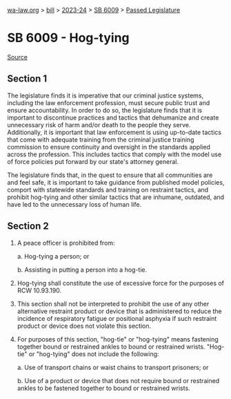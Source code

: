 [wa-law.org](/) > [bill](/bill/) > [2023-24](/bill/2023-24/) > [SB 6009](/bill/2023-24/sb/6009/) > [Passed Legislature](/bill/2023-24/sb/6009/S.PL/)

# SB 6009 - Hog-tying

[Source](http://lawfilesext.leg.wa.gov/biennium/2023-24/Pdf/Bills/Senate%20Passed%20Legislature/6009-S.PL.pdf)

## Section 1
The legislature finds it is imperative that our criminal justice systems, including the law enforcement profession, must secure public trust and ensure accountability. In order to do so, the legislature finds that it is important to discontinue practices and tactics that dehumanize and create unnecessary risk of harm and/or death to the people they serve. Additionally, it is important that law enforcement is using up-to-date tactics that come with adequate training from the criminal justice training commission to ensure continuity and oversight in the standards applied across the profession. This includes tactics that comply with the model use of force policies put forward by our state's attorney general.

The legislature finds that, in the quest to ensure that all communities are and feel safe, it is important to take guidance from published model policies, comport with statewide standards and training on restraint tactics, and prohibit hog-tying and other similar tactics that are inhumane, outdated, and have led to the unnecessary loss of human life.

## Section 2
1. A peace officer is prohibited from:

    a. Hog-tying a person; or

    b. Assisting in putting a person into a hog-tie.

2. Hog-tying shall constitute the use of excessive force for the purposes of RCW 10.93.190.

3. This section shall not be interpreted to prohibit the use of any other alternative restraint product or device that is administered to reduce the incidence of respiratory fatigue or positional asphyxia if such restraint product or device does not violate this section.

4. For purposes of this section, "hog-tie" or "hog-tying" means fastening together bound or restrained ankles to bound or restrained wrists. "Hog-tie" or "hog-tying" does not include the following:

    a. Use of transport chains or waist chains to transport prisoners; or

    b. Use of a product or device that does not require bound or restrained ankles to be fastened together to bound or restrained wrists.
